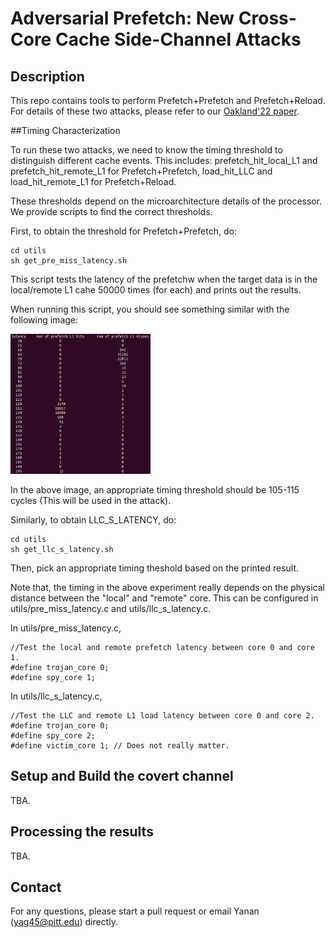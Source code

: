 # Adversarial Prefetch: New Cross-Core Cache Side-Channel Attacks
## Description

This repo contains tools to perform Prefetch+Prefetch and Prefetch+Reload.
For details of these two attacks, please refer to our [Oakland'22 paper](https://yananguo.com/files/oakland22.pdf).


##Timing Characterization

To run these two attacks, we need to know the timing threshold to distinguish different cache events. This includes:
prefetch_hit_local_L1 and prefetch_hit_remote_L1 for Prefetch+Prefetch,
load_hit_LLC and load_hit_remote_L1 for Prefetch+Reload.

These thresholds depend on the microarchitecture details of the processor. We provide scripts to find the correct thresholds.

First, to obtain the threshold for Prefetch+Prefetch, do:
```
cd utils
sh get_pre_miss_latency.sh
```
This script tests the latency of the prefetchw when the target data is in the local/remote L1 cahe 50000 times (for each) and prints out the results.

When running this script, you should see something similar with the following image:
<p>
<img src="figures/profiling_result.png", height="224", width="224">
</p>


In the above image, an appropriate timing threshold should be 105-115 cycles (This will be used in the attack).

Similarly, to obtain LLC_S_LATENCY, do:
```
cd utils
sh get_llc_s_latency.sh
```

Then, pick an appropriate timing theshold based on the printed result.

Note that, the timing in the above experiment really depends on the physical distance between the "local" and "remote" core. This can be configured in utils/pre_miss_latency.c and utils/llc_s_latency.c.

In utils/pre_miss_latency.c,
```
//Test the local and remote prefetch latency between core 0 and core 1.
#define trojan_core 0;
#define spy_core 1;
```

In utils/llc_s_latency.c,
```
//Test the LLC and remote L1 load latency between core 0 and core 2. 
#define trojan_core 0;
#define spy_core 2;
#define victim_core 1; // Does not really matter.
```


## Setup and Build the covert channel
TBA.

## Processing the results
TBA.

## Contact

For any questions, please start a pull request or email Yanan (yag45@pitt.edu) directly.



